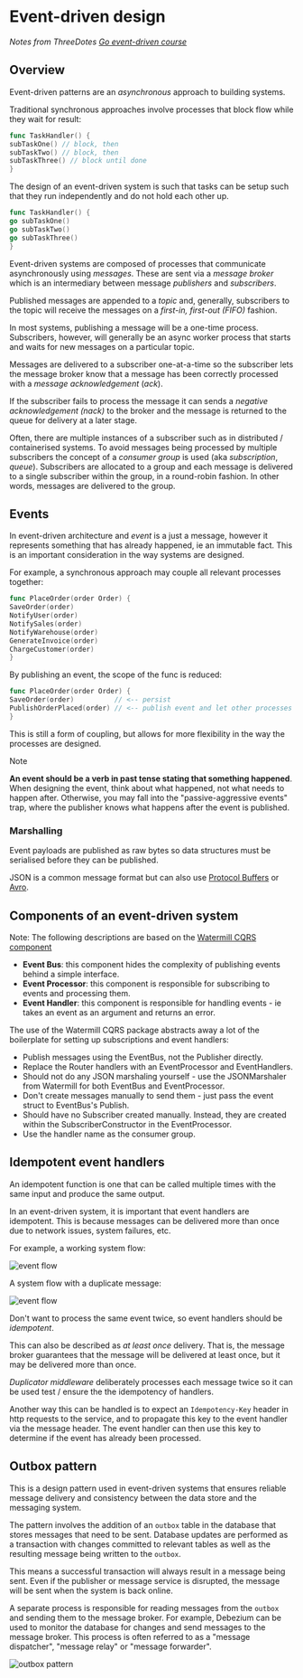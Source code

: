 # Event-driven design

*Notes from ThreeDotes [Go event-driven course](https://academy.threedots.tech/trainings/go-event-driven)*

## Overview

Event-driven patterns are an *asynchronous* approach to building systems.

Traditional synchronous approaches involve processes that block flow while they wait for result:

```go
func TaskHandler() {
subTaskOne() // block, then 
subTaskTwo() // block, then
subTaskThree() // block until done
}
```

The design of an event-driven system is such that tasks can be setup such that they run independently and do not hold
each other up.

```go
func TaskHandler() {
go subTaskOne()
go subTaskTwo()
go subTaskThree()
}
```

Event-driven systems are composed of processes that communicate asynchronously using *messages*. These are sent via a
*message broker* which is an intermediary between message *publishers* and *subscribers*.

Published messages are appended to a *topic* and, generally, subscribers to the topic will receive the messages on a
*first-in, first-out (FIFO)* fashion.

In most systems, publishing a message will be a one-time process. Subscribers, however, will generally be an async
worker process that starts and waits for new messages on a particular topic.

Messages are delivered to a subscriber one-at-a-time so the subscriber lets the message broker know that a message has
been correctly processed with a *message acknowledgement* (*ack*).

If the subscriber fails to process the message it can sends a *negative acknowledgement (nack)* to the broker and the
message is returned to the queue for delivery at a later stage.

Often, there are multiple instances of a subscriber such as in distributed / containerised systems. To avoid messages
being processed by multiple subscribers the concept of a *consumer group* is used (aka *subscription*, *queue*).
Subscribers are allocated to a group and each message is delivered to a single subscriber within the group, in a
round-robin fashion. In other words, messages are delivered to the group.

## Events

In event-driven architecture and *event* is a just a message, however it represents something that has already happened,
ie an immutable fact. This is an important consideration in the way systems are designed.

For example, a synchronous approach may couple all relevant processes together:

```go
func PlaceOrder(order Order) {
SaveOrder(order)
NotifyUser(order)
NotifySales(order)
NotifyWarehouse(order)
GenerateInvoice(order)
ChargeCustomer(order)
}
```

By publishing an event, the scope of the func is reduced:

```go
func PlaceOrder(order Order) {
SaveOrder(order)          // <-- persist
PublishOrderPlaced(order) // <-- publish event and let other processes respond
}
```

This is still a form of coupling, but allows for more flexibility in the way the processes are designed.



> [!NOTE]
>
> **An event should be a verb in past tense stating that something happened**. When designing the event, think about
> what happened, not what needs to happen after. Otherwise, you may fall into the "passive-aggressive events" trap,
> where
> the publisher knows what happens after the event is published.

### Marshalling

Event payloads are published as raw bytes so data structures must be serialised before they can be published.

JSON is a common message format but can also use [Protocol Buffers](https://protobuf.dev)
or [Avro](https://avro.apache.org).

## Components of an event-driven system

Note: The following descriptions are based on the [Watermill CQRS component](https://watermill.io/docs/cqrs/)

- **Event Bus**: this component hides the complexity of publishing events behind a simple interface.
- **Event Processor**: this component is responsible for subscribing to events and processing them.
- **Event Handler**: this component is responsible for handling events - ie takes an event as an argument and returns an
  error.

The use of the Watermill CQRS package abstracts away a lot of the boilerplate for setting up subscriptions and
event handlers:

- Publish messages using the EventBus, not the Publisher directly.
- Replace the Router handlers with an EventProcessor and EventHandlers.
- Should not do any JSON marshaling yourself - use the JSONMarshaler from Watermill for both EventBus and
  EventProcessor.
- Don't create messages manually to send them - just pass the event struct to EventBus's Publish.
- Should have no Subscriber created manually. Instead, they are created within the SubscriberConstructor in the
  EventProcessor.
- Use the handler name as the consumer group.

## Idempotent event handlers

An idempotent function is one that can be called multiple times with the same input and produce the same output.

In an event-driven system, it is important that event handlers are idempotent. This is because messages can be delivered
more than once due to network issues, system failures, etc.

For example, a working system flow:

![event flow](./event-flow-ok.png)

A system flow with a duplicate message:

![event flow](./event-flow-duplicate.png)

Don't want to process the same event twice, so event handlers should be _idempotent_.

This can also be described as _at least once_ delivery. That is, the message broker guarantees that the message will be
delivered at least once, but it may be delivered more than once.

_Duplicator middleware_ deliberately processes each message twice so it can be used test / ensure the the idempotency
of handlers.

Another way this can be handled is to expect an `Idempotency-Key` header in http requests to the service,
and to propagate this key to the event handler via the message header. The event handler can then use this key to
determine if the event has already been processed.

## Outbox pattern

This is a design pattern used in event-driven systems that ensures reliable message delivery and consistency between the
data store and the messaging system.

The pattern involves the addition of an `outbox` table in the database that stores messages that need to be sent.
Database updates are performed as a transaction with changes committed to relevant tables as well as the resulting
message being written to the `outbox`.

This means a successful transaction will always result in a message being sent. Even if the publisher or message service
is disrupted, the message will be sent when the system is back online.

A separate process is responsible for reading messages from the `outbox` and sending them to the message broker. For
example, Debezium can be used to monitor the database for changes and send messages to the message broker. This process
is often referred to as a "message dispatcher", "message relay" or "message forwarder".

![outbox pattern](./outbox-pattern.png)



